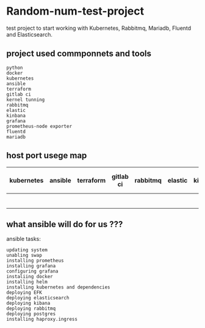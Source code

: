 # Random-num-test-project
test project to start working with Kubernetes, Rabbitmq, Mariadb, Fluentd and Elasticsearch.

## project used commponnets and tools
```
python
docker
kubernetes
ansible
terraform
gitlab ci
kernel tunning
rabbitmq
elastic
kinbana
grafana
prometheus-node exporter
fluentd
mariadb
```
## host port usege map

|   kubernetes | ansible      | terraform    | gitlab ci    | rabbitmq     | elastic      | kinbana      | grafana      | fluentd      | mariadb      | prometheus-node exporter |
| ------------ | ------------ | ------------ | ------------ | ------------ | ------------ | ------------ | ------------ | ------------ | ------------ | ------------ |
|              |              |              |              |              |              |              | 3000         |              |              |              |
|              |              |              |              |              |              |              |              |              |              |              |
|              |              |              |              |              |              |              |              |              |              |              |


## what ansible will do for us ???  

ansible tasks:
```
updating system
unabling swap
installing prometheus
installing grafana
configuring grafana
instaliing docker
installing helm
installing kubernetes and dependencies
deploying EFK
deploying elasticsearch
deploying kibana
deploying rabbitmq
deploying postgres
installing haproxy.ingress

```





